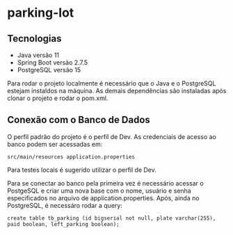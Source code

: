 # parking-lot
## Tecnologias

* Java versão 11
* Spring Boot versão 2.7.5
* PostgreSQL versão 15
<p>Para rodar o projeto localmente é necessário que o Java e o PostgreSQL estejam instaldos na máquina. 
As demais dependências são instaladas após clonar o projeto e rodar o pom.xml.</p>

## Conexão com o Banco de Dados

<p>O perfil padrão do projeto é o perfil de Dev. As credenciais de acesso ao banco podem ser acessadas 
em:</p> 

`src/main/resources application.properties` 

<p>Para testes locais é sugerido utilizar o perfil de Dev.</p>

<p>Para se conectar ao banco pela primeira vez é necessário acessar o PostgeSQL e criar uma nova base com o nome, usuário e senha especificados 
no arquivo de application.properties. Após, ainda no PostgreSQL, é necessáro rodar a query:</p>

`create table tb_parking (id bigserial not null, plate varchar(255), paid boolean, left_parking boolean);`

